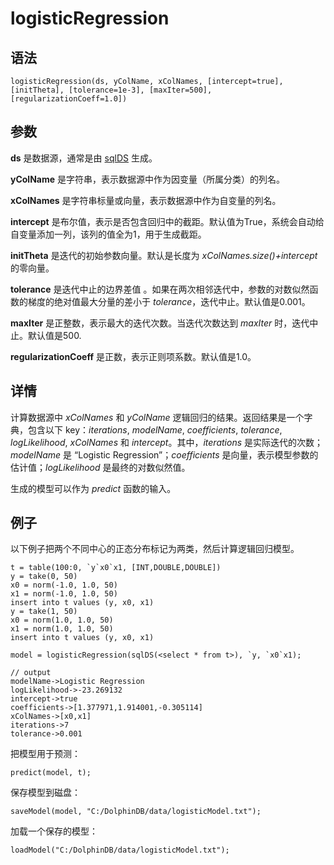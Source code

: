 # logisticRegression

## 语法

`logisticRegression(ds, yColName, xColNames, [intercept=true], [initTheta],
[tolerance=1e-3], [maxIter=500], [regularizationCoeff=1.0])`

## 参数

**ds** 是数据源，通常是由 [sqlDS](../s/sqlDS.md) 生成。

**yColName** 是字符串，表示数据源中作为因变量（所属分类）的列名。

**xColNames** 是字符串标量或向量，表示数据源中作为自变量的列名。

**intercept** 是布尔值，表示是否包含回归中的截距。默认值为True，系统会自动给自变量添加一列，该列的值全为1，用于生成截距。

**initTheta** 是迭代的初始参数向量。默认是长度为 *xColNames.size()+intercept* 的零向量。

**tolerance** 是迭代中止的边界差值 。如果在两次相邻迭代中，参数的对数似然函数的梯度的绝对值最大分量的差小于
*tolerance*，迭代中止。默认值是0.001。

**maxIter** 是正整数，表示最大的迭代次数。当迭代次数达到 *maxIter* 时，迭代中止。默认值是500.

**regularizationCoeff** 是正数，表示正则项系数。默认值是1.0。

## 详情

计算数据源中 *xColNames* 和 *yColName* 逻辑回归的结果。返回结果是一个字典，包含以下
key：*iterations*, *modelName*, *coefficients*, *tolerance*,
*logLikelihood*, *xColNames* 和 *intercept*。其中，*iterations*
是实际迭代的次数；*modelName* 是 “Logistic Regression”；*coefficients*
是向量，表示模型参数的估计值；*logLikelihood* 是最终的对数似然值。

生成的模型可以作为 *predict* 函数的输入。

## 例子

以下例子把两个不同中心的正态分布标记为两类，然后计算逻辑回归模型。

```
t = table(100:0, `y`x0`x1, [INT,DOUBLE,DOUBLE])
y = take(0, 50)
x0 = norm(-1.0, 1.0, 50)
x1 = norm(-1.0, 1.0, 50)
insert into t values (y, x0, x1)
y = take(1, 50)
x0 = norm(1.0, 1.0, 50)
x1 = norm(1.0, 1.0, 50)
insert into t values (y, x0, x1)

model = logisticRegression(sqlDS(<select * from t>), `y, `x0`x1);

// output
modelName->Logistic Regression
logLikelihood->-23.269132
intercept->true
coefficients->[1.377971,1.914001,-0.305114]
xColNames->[x0,x1]
iterations->7
tolerance->0.001
```

把模型用于预测：

```
predict(model, t);
```

保存模型到磁盘：

```
saveModel(model, "C:/DolphinDB/data/logisticModel.txt");
```

加载一个保存的模型：

```
loadModel("C:/DolphinDB/data/logisticModel.txt");
```

